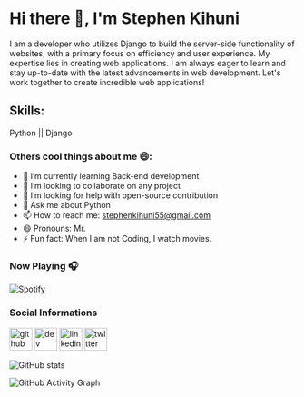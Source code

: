 

# Hi there 👋, I'm Stephen Kihuni                 
I am a developer who utilizes Django to build the server-side functionality of websites, with a primary focus on efficiency and user experience. My expertise lies in creating web applications. I am always eager to learn and stay up-to-date with the latest advancements in web development. Let's work together to create incredible web applications!


## Skills:

Python || Django


### Others cool things about me 😄:

- 🔭 I’m currently learning Back-end development  
- 👯 I’m looking to collaborate on any project 
- 🤔 I’m looking for help with open-source contribution 
- 💬 Ask me about Python
- 📫 How to reach me: stephenkihuni55@gmail.com 
- 😄 Pronouns: Mr. 
- ⚡ Fun fact: When I am not Coding, I watch movies. 

### Now Playing 🎧

[![Spotify](https://github-readme-remake.vercel.app/api/spotify)](https://open.spotify.com/artist/1ZwdS5xdxEREPySFridCfh)
<br/>

### Social Informations

[<img src='https://cdn.jsdelivr.net/npm/simple-icons@3.0.1/icons/github.svg' alt='github' height='40'>](https://github.com/Kihuni)  [<img src='https://cdn.jsdelivr.net/npm/simple-icons@3.0.1/icons/hashnode.svg' alt='dev' height='40'>](https://hashnode.com/@Kihuni)  [<img src='https://cdn.jsdelivr.net/npm/simple-icons@3.0.1/icons/linkedin.svg' alt='linkedin' height='40'>](https://www.linkedin.com/in/https://www.linkedin.com/in/stephen-kihuni-a95b11169//)  [<img src='https://cdn.jsdelivr.net/npm/simple-icons@3.0.1/icons/twitter.svg' alt='twitter' height='40'>](https://twitter.com/Skihuni)  

![GitHub stats](https://github-readme-stats.vercel.app/api?username=Kihuni&show_icons=true)  

![GitHub Activity Graph](https://activity-graph.herokuapp.com/graph?username=Kihuni)  

